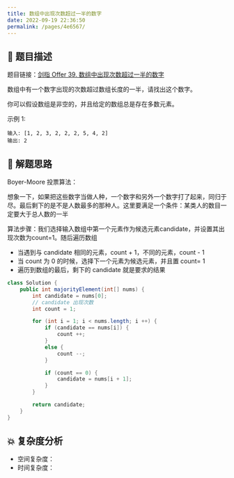 ```yaml
---
title: 数组中出现次数超过一半的数字
date: 2022-09-19 22:36:50
permalink: /pages/4e6567/
---
```

## 📃 题目描述

题目链接：[剑指 Offer 39. 数组中出现次数超过一半的数字](https://leetcode.cn/problems/shu-zu-zhong-chu-xian-ci-shu-chao-guo-yi-ban-de-shu-zi-lcof/)

数组中有一个数字出现的次数超过数组长度的一半，请找出这个数字。

你可以假设数组是非空的，并且给定的数组总是存在多数元素。

示例 1:

```
输入: [1, 2, 3, 2, 2, 2, 5, 4, 2]
输出: 2
```

## 🔔 解题思路

Boyer-Moore 投票算法：

想象一下，如果把这些数字当做人种，一个数字和另外一个数字打了起来，同归于尽。最后剩下的是不是人数最多的那种人。这里要满足一个条件：某类人的数目一定要大于总人数的一半

算法步骤：我们选择输入数组中第一个元素作为候选元素candidate，并设置其出现次数为count=1。随后遍历数组

- 当遇到与 candidate 相同的元素，count + 1，不同的元素，count - 1
- 当 count 为 0 的时候，选择下一个元素为候选元素，并且置 count= 1
- 遍历到数组的最后，剩下的 candidate 就是要求的结果

```java
class Solution {
    public int majorityElement(int[] nums) {
        int candidate = nums[0];
        // candidate 出现次数
        int count = 1;

        for (int i = 1; i < nums.length; i ++) {
            if (candidate == nums[i]) {
                count ++;
            }
            else {
                count --;
            }

            if (count == 0) {
                candidate = nums[i + 1];
            }
        }

        return candidate;
    }
}
```

## 💥 复杂度分析

- 空间复杂度：
- 时间复杂度：
